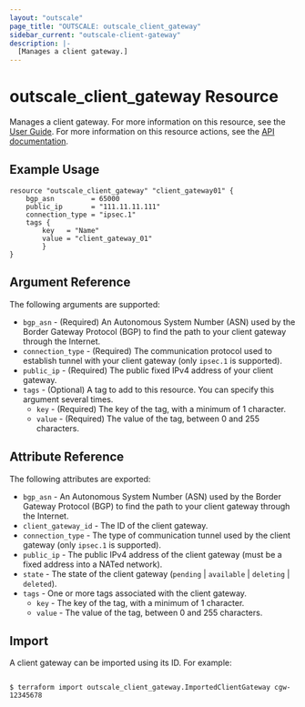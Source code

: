 ```yaml
---
layout: "outscale"
page_title: "OUTSCALE: outscale_client_gateway"
sidebar_current: "outscale-client-gateway"
description: |-
  [Manages a client gateway.]
---
```


# outscale_client_gateway Resource

Manages a client gateway.
For more information on this resource, see the [User Guide](https://docs.outscale.com/en/userguide/About-Customer-Gateways.html).
For more information on this resource actions, see the [API documentation](https://docs.outscale.com/api#3ds-outscale-api-clientgateway).

## Example Usage

```hcl
resource "outscale_client_gateway" "client_gateway01" {
    bgp_asn         = 65000
    public_ip       = "111.11.11.111"
    connection_type = "ipsec.1"
    tags {
        key   = "Name"
        value = "client_gateway_01"
        }
}
```

## Argument Reference

The following arguments are supported:

* `bgp_asn` - (Required) An Autonomous System Number (ASN) used by the Border Gateway Protocol (BGP) to find the path to your client gateway through the Internet.
* `connection_type` - (Required) The communication protocol used to establish tunnel with your client gateway (only `ipsec.1` is supported).
* `public_ip` - (Required) The public fixed IPv4 address of your client gateway.
* `tags` - (Optional) A tag to add to this resource. You can specify this argument several times.
    * `key` - (Required) The key of the tag, with a minimum of 1 character.
    * `value` - (Required) The value of the tag, between 0 and 255 characters.

## Attribute Reference

The following attributes are exported:

* `bgp_asn` - An Autonomous System Number (ASN) used by the Border Gateway Protocol (BGP) to find the path to your client gateway through the Internet.
* `client_gateway_id` - The ID of the client gateway.
* `connection_type` - The type of communication tunnel used by the client gateway (only `ipsec.1` is supported).
* `public_ip` - The public IPv4 address of the client gateway (must be a fixed address into a NATed network).
* `state` - The state of the client gateway (`pending` \| `available` \| `deleting` \| `deleted`).
* `tags` - One or more tags associated with the client gateway.
    * `key` - The key of the tag, with a minimum of 1 character.
    * `value` - The value of the tag, between 0 and 255 characters.

## Import

A client gateway can be imported using its ID. For example:

```console

$ terraform import outscale_client_gateway.ImportedClientGateway cgw-12345678

```
